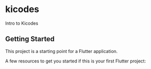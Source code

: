 # kicodes

Intro to Kicodes

## Getting Started

This project is a starting point for a Flutter application.

A few resources to get you started if this is your first Flutter project:

